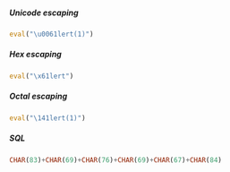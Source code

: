 ##### Unicode escaping
```js
eval("\u0061lert(1)")
```

##### Hex escaping
```js
eval("\x61lert")
```

##### Octal escaping
```js
eval("\141lert(1)")
```

##### SQL
```sql
CHAR(83)+CHAR(69)+CHAR(76)+CHAR(69)+CHAR(67)+CHAR(84)
```

